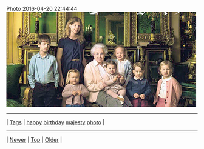 <!--
title: Photo 2016-04-20 22
date: 2020-06-28T15:02:25.090Z
tags: happy, birthday, majesty, photo
-->












Photo 2016-04-20 22:44:44
![](143134379242-0.png)

<!--BOTTOM-POST-NAVIGATION-->
---

| [Tags](tags.md) | [happy](tag-happy.md) [birthday](tag-birthday.md) [majesty](tag-majesty.md) [photo](tag-photo.md) |

---

| [Newer](142469124562.md) | [Top](index.md) | [Older](143425514722.md) |